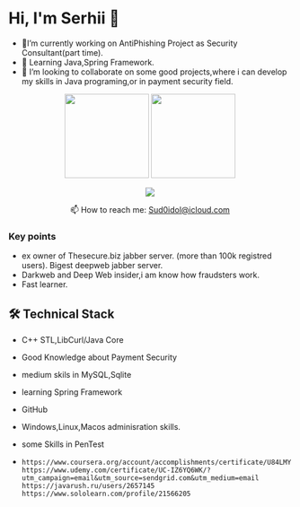 

<!--
**B00ttichelli/B00ttichelli** is a ✨ _special_ ✨ repository because its `README.md` (this file) appears on your GitHub profile.

Here are some ideas to get you started:

- 🔭 I’m currently working on ...
- 🌱 I’m currently learning ...
- 👯 I’m looking to collaborate on ...
- 🤔 I’m looking for help with ...
- 💬 Ask me about ...
- 📫 How to reach me: ...
- 😄 Pronouns: ...
- ⚡ Fun fact: ...
-->

# Hi, I'm Serhii 👋
-  🔭I’m currently working on AntiPhishing Project as Security Consultant(part time). 
-  🌱 Learning Java,Spring Framework.
-  👯  I’m looking to collaborate on some good projects,where i can develop my skills in Java programing,or in payment security field.
<p align='center'>
   <a href="https://github-readme-stats.vercel.app/api?username=romankh3&show_icons=true&count_private=true"><img
           height=150
           src="https://github-readme-stats.vercel.app/api?username=B00ttichelli&show_icons=true&count_private=true"/></a>
   <a href="https://github.com/B00ttichelli/github-readme-stats"><img height=150
                                                                  src="https://github-readme-stats.vercel.app/api/top-langs/?username=B00ttichelli&layout=compact"/></a>
</p>

<p align='center'>
   <a href="http://linkedin.com/in/vovnenko-sergey-308143188">
       <img src="https://img.shields.io/badge/linkedin-%230077B5.svg?&style=for-the-badge&logo=linkedin&logoColor=white"/>
   </a>
   
<p align='center'>
   📫 How to reach me: <a href='mailto:Sud0idol@icloud.com'>Sud0idol@icloud.com</a>
</p>


### Key points
*   ex owner of Thesecure.biz jabber server. (more than 100k registred users). Bigest deepweb jabber server.
*   Darkweb and Deep Web insider,i am know how fraudsters work.
*   Fast learner.

## 🛠 Technical Stack
*   C++ STL,LibCurl/Java Core 
*   Good Knowledge about Payment Security
*   medium skils in MySQL,Sqlite
*   learning Spring Framework
*   GitHub
*   Windows,Linux,Macos adminisration skills.
*   some Skills in PenTest


*   
      https://www.coursera.org/account/accomplishments/certificate/U84LMY8TW7PT
      https://www.udemy.com/certificate/UC-IZ6YQ6WK/?utm_campaign=email&utm_source=sendgrid.com&utm_medium=email
      https://javarush.ru/users/2657145
      https://www.sololearn.com/profile/21566205
      

